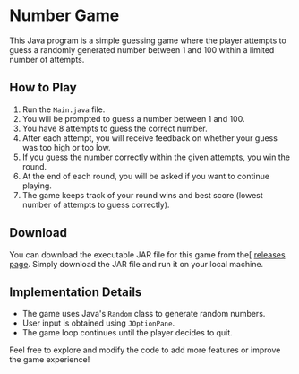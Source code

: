 # Number Game

This Java program is a simple guessing game where the player attempts to guess a randomly generated number between 1 and 100 within a limited number of attempts.

## How to Play

1. Run the `Main.java` file.
2. You will be prompted to guess a number between 1 and 100.
3. You have 8 attempts to guess the correct number.
4. After each attempt, you will receive feedback on whether your guess was too high or too low.
5. If you guess the number correctly within the given attempts, you win the round.
6. At the end of each round, you will be asked if you want to continue playing.
7. The game keeps track of your round wins and best score (lowest number of attempts to guess correctly).

## Download

You can download the executable JAR file for this game from the[ [releases page](https://github.com/ayoubboulidam/Number_Game/raw/master/src/Number_Game.jar). Simply download the JAR file and run it on your local machine.

## Implementation Details

- The game uses Java's `Random` class to generate random numbers.
- User input is obtained using `JOptionPane`.
- The game loop continues until the player decides to quit.

Feel free to explore and modify the code to add more features or improve the game experience!
